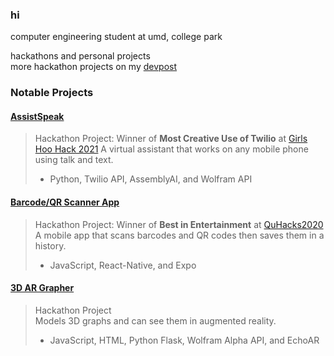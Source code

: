 ### hi

computer engineering student at umd, college park

hackathons and personal projects  
more hackathon projects on my [devpost](https://devpost.com/victorliu9001)

### Notable Projects

#### [AssistSpeak](https://github.com/fetf/AssistSpeak)
> Hackathon Project: Winner of **Most Creative Use of Twilio** at [Girls Hoo Hack 2021](https://www.gwcuva.com/hack)
> A virtual assistant that works on any mobile phone using talk and text.
> - Python, Twilio API, AssemblyAI, and Wolfram  API  

#### [Barcode/QR Scanner App](https://github.com/fetf/Barcode-QR-Scanner)
> Hackathon Project: Winner of **Best in Entertainment** at [QuHacks2020](https://quhacks.tech/)
> A mobile app that scans barcodes and QR codes then saves them in a history.
> - JavaScript, React-Native, and Expo  

#### [3D AR Grapher](https://github.com/fetf/3D-AR-Grapher)
> Hackathon Project  
> Models 3D graphs and can see them in augmented reality.
> - JavaScript, HTML, Python Flask, Wolfram Alpha API, and EchoAR  

<!--
**notvictorl/notvictorl** is a ✨ _special_ ✨ repository because its `README.md` (this file) appears on your GitHub profile.

Here are some ideas to get you started:

- 🔭 I’m currently working on ...
- 🌱 I’m currently learning ...
- 👯 I’m looking to collaborate on ...
- 🤔 I’m looking for help with ...
- 💬 Ask me about ...
- 📫 How to reach me: ...
- 😄 Pronouns: ...
- ⚡ Fun fact: ...
-->
